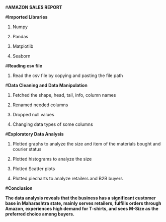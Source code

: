 #**AMAZON SALES REPORT**

#**Imported Libraries**

1. Numpy

2. Pandas

3. Matplotlib

4. Seaborn

#**Reading csv file**

1. Read the csv file by copying and pasting the file path

#**Data Cleaning and Data Manipulation**

1. Fetched the shape, head, tail, info, column names

2. Renamed needed columns

3. Dropped null values

4. Changing data types of some columns

#**Exploratory Data Analysis**

1. Plotted graphs to analyze the size and item of the materials bought and courier status

2. Plotted histograms to analyze the size

3. Plotted Scatter plots

4. Plotted piecharts to analyze retailers and B2B buyers

#**Conclusion**

  **The data analysis reveals that the business has a significant customer base in Maharashtra state, mainly serves retailers, fulfills orders through Amazon, experiences high demand for T-shirts, and sees M-Size as the preferred choice among buyers.**
